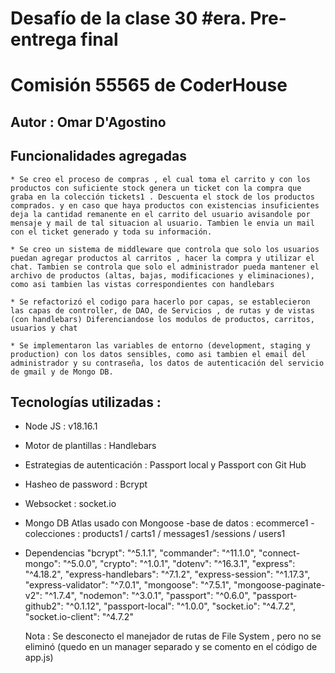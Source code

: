 # Desafío de la clase 30 #era. Pre-entrega final
# Comisión 55565  de CoderHouse

## Autor : Omar D'Agostino

## Funcionalidades agregadas 
    * Se creo el proceso de compras , el cual toma el carrito y con los productos con suficiente stock genera un ticket con la compra que graba en la colección tickets1 . Descuenta el stock de los productos comprados. y en caso que haya productos con existencias insuficientes deja la cantidad remanente en el carrito del usuario avisandole por mensaje y mail de tal situacion al usuario. Tambien le envia un mail con el ticket generado y toda su información.

    * Se creo un sistema de middleware que controla que solo los usuarios puedan agregar productos al carritos , hacer la compra y utilizar el chat. Tambien se controla que solo el administrador pueda mantener el archivo de productos (altas, bajas, modificaciones y eliminaciones), como asi tambien las vistas correspondientes con handlebars

    * Se refactorizó el codigo para hacerlo por capas, se establecieron las capas de controller, de DAO, de Servicios , de rutas y de vistas (con handlebars) Diferenciandose los modulos de productos, carritos, usuarios y chat

    * Se implementaron las variables de entorno (development, staging y production) con los datos sensibles, como asi tambien el email del administrador y su contraseña, los datos de autenticación del servicio de gmail y de Mongo DB.

## Tecnologías utilizadas : 
- Node JS : v18.16.1
- Motor de plantillas : Handlebars
- Estrategias de autenticación : Passport local y Passport con Git Hub
- Hasheo de password : Bcrypt
- Websocket : socket.io
- Mongo DB Atlas usado con Mongoose
    -base de datos : ecommerce1
    -colecciones : products1 / carts1 / messages1 /sessions / users1
- Dependencias 
    "bcrypt": "^5.1.1",
    "commander": "^11.1.0",
    "connect-mongo": "^5.0.0",
    "crypto": "^1.0.1",
    "dotenv": "^16.3.1",
    "express": "^4.18.2",
    "express-handlebars": "^7.1.2",
    "express-session": "^1.17.3",
    "express-validator": "^7.0.1",
    "mongoose": "^7.5.1",
    "mongoose-paginate-v2": "^1.7.4",
    "nodemon": "^3.0.1",
    "passport": "^0.6.0",
    "passport-github2": "^0.1.12",
    "passport-local": "^1.0.0",
    "socket.io": "^4.7.2",
    "socket.io-client": "^4.7.2"



   
   

   

   Nota : Se desconecto el manejador de rutas de File System , pero no se eliminó (quedo en un manager separado y se comento en el código de app.js)
